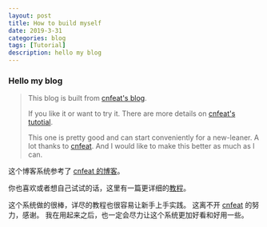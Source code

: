 ```yaml
---
layout: post
title: How to build myself
date: 2019-3-31
categories: blog
tags: [Tutorial]
description: hello my blog
---
```


### Hello my blog

> This blog is built from [cnfeat's blog](https://github.com/cnfeat/blog.io).
>
> If you like it or want to try it.
> There are more details on [cnfeat's tutotial](https://www.cnfeat.com/blog/2014/05/11/how-to-build-a-blog).
>
> This one is pretty good and can start conveniently for a new-leaner.
> A lot thanks to [cnfeat](https://www.cnfeat.com).
> And I would like to make this better as much as I can.

这个博客系统参考了 [cnfeat 的博客](https://github.com/cnfeat/blog.io)。

你也喜欢或者想自己试试的话，这里有一篇更详细的[教程](https://www.cnfeat.com/blog/2014/05/11/how-to-build-a-blog)。

这个系统做的很棒，详尽的教程也很容易让新手上手实践。
这离不开 [cnfeat](https://www.cnfeat.com) 的努力，感谢。
我在用起来之后，也一定会尽力让这个系统更加好看和好用一些。
